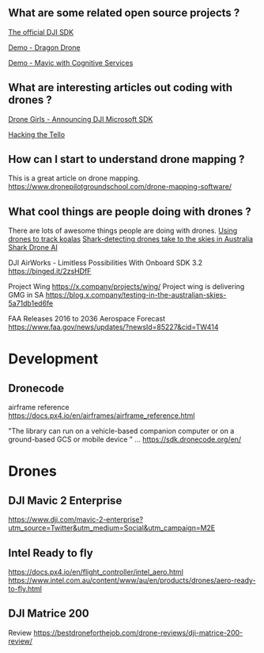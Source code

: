 ## What are some related open source projects ? 

[The official DJI SDK](https://github.com/dji-sdk/Mobile-UXSDK-Android)

[Demo - Dragon Drone](https://github.com/dwcares/DragonDrone) 

[Demo - Mavic with Cognitive Services](https://github.com/Li-Yanzhi/DJI-CognitiveService)

## What are interesting articles out coding with drones ? 

[Drone Girls - Announcing DJI Microsoft SDK](http://thedronegirl.com/2018/05/07/dji-microsoft-sdk/)

[Hacking the Tello](https://gobot.io/blog/2018/04/20/hello-tello-hacking-drones-with-go/)

## How can I start to understand drone mapping ?
This is a great article on drone mapping. https://www.dronepilotgroundschool.com/drone-mapping-software/

## What cool things are people doing with drones ? 
There are lots of awesome things people are doing with drones.
[Using drones to track koalas](https://www.brisbanetimes.com.au/environment/conservation/heat-seeking-drones-find-brisbane-s-hiding-koalas-20181003-p507km.html)
[Shark-detecting drones take to the skies in Australia](https://www.theverge.com/2017/8/28/16213416/drones-australia-shark-attack-ai-little-ripper)
[Shark Drone AI](https://pickle.nine.com.au/2018/07/13/16/06/shark-attack-drone-patrolling-australian-beaches)


DJI AirWorks - Limitless Possibilities With Onboard SDK 3.2
https://binged.it/2zsHDfF


Project Wing
https://x.company/projects/wing/
Project wing is delivering GMG in SA 
https://blog.x.company/testing-in-the-australian-skies-5a71db1ed6fe

FAA Releases 2016 to 2036 Aerospace Forecast
https://www.faa.gov/news/updates/?newsId=85227&cid=TW414

# Development

## Dronecode
airframe reference https://docs.px4.io/en/airframes/airframe_reference.html

"The library can run on a vehicle-based companion computer or on a ground-based GCS or mobile device " ... https://sdk.dronecode.org/en/


# Drones

## DJI Mavic 2 Enterprise
https://www.dji.com/mavic-2-enterprise?utm_source=Twitter&utm_medium=Social&utm_campaign=M2E

## Intel Ready to fly 
https://docs.px4.io/en/flight_controller/intel_aero.html
https://www.intel.com.au/content/www/au/en/products/drones/aero-ready-to-fly.html


## DJI Matrice 200
Review https://bestdroneforthejob.com/drone-reviews/dji-matrice-200-review/



